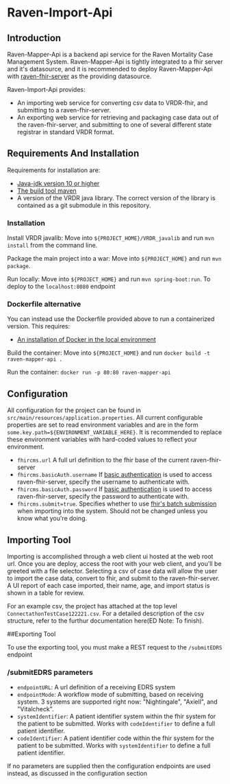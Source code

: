 # Raven-Import-Api

## Introduction

Raven-Mapper-Api is a backend api service for the  Raven Mortality Case Management System. Raven-Mapper-Api is tightly integrated to a fhir server and it's datasource, and it is recommended to deploy Raven-Mapper-Api with [raven-fhir-server](https://github.com/MortalityReporting/raven-fhir-server) as the providing datasource.

Raven-Import-Api provides:

* An importing web service for converting csv data to VRDR-fhir, and submitting to a raven-fhir-server.
* An exporting web service for retrieving and packaging case data out of the raven-fhir-server, and submitting to one of several different state registrar in standard VRDR format.

## Requirements And Installation

Requirements for installation are:
* [Java-jdk version 10 or higher](https://www.oracle.com/java/technologies/javase-downloads.html)
* [The build tool maven](http://maven.apache.org/)
* A version of the VRDR java library. The correct version of the library is contained as a git submodule in this repository.

### Installation

Install VRDR javalib: Move into ```${PROJECT_HOME}/VRDR_javalib``` and run ```mvn install``` from the command line.

Package the main project into a war: Move into ```${PROJECT_HOME}``` and run ```mvn package```.

Run locally: Move into ```${PROJECT_HOME}``` and run ```mvn spring-boot:run```. To deploy to the ```localhost:8080``` endpoint

### Dockerfile alternative

You can instead use the Dockerfile provided above to run a containerized version. This requires:

* [An installation of Docker in the local environment](https://www.docker.com/get-started)

Build the container: Move into ```${PROJECT_HOME}``` and run ```docker build -t raven-mapper-api .```

Run the container: ```docker run -p 80:80 raven-mapper-api```

## Configuration

All configuration for the project can be found in ```src/main/resources/application.properties```. All current configurable properties are set to read environment variables and are in the form ```some.key.path=${ENVIRONMENT_VARIABLE_HERE}```. It is recommended to replace these environment variables with hard-coded values to reflect your environment.

* ```fhircms.url``` A full url definition to the fhir base of the current raven-fhir-server
* ```fhircms.basicAuth.username``` If [basic authentication](https://swagger.io/docs/specification/authentication/basic-authentication/) is used to access raven-fhir-server, specify the username to authenticate with.
* ```fhircms.basicAuth.password``` If [basic authentication](https://swagger.io/docs/specification/authentication/basic-authentication/) is used to access raven-fhir-server, specify the password to authenticate with.
* ```fhircms.submit=true```. Specifies whether to use [fhir's batch submission](https://www.hl7.org/fhir/http.html#transaction) when importing into the system. Should not be changed unless you know what you're doing.

## Importing Tool
Importing is accomplished through a web client ui hosted at the web root url. Once you are deploy, access the root with your web client, and you'll be greeted with a file selector. Selecting a csv of case data will allow the user to import the case data, convert to fhir, and submit to the raven-fhir-server. A UI report of each case imported, their name, age, and import status is shown in a table for review.

For an example csv, the project has attached at the top level ```ConnectathonTestCase122221.csv```. For a detailed description of the csv structure, refer to the furthur documentation here(ED Note: To finish).

##Exporting Tool

To use the exporting tool, you must make a REST request to the ```/submitEDRS``` endpoint
### /submitEDRS parameters

* `endpointURL`: A url definition of a receiving EDRS system
* `endpointMode`: A workflow mode of submitting, based on receiving system. 3 systems are supported right now: "Nightingale", "Axiell", and "Vitalcheck".
* `systemIdentifier`: A patient identifier system within the fhir system for the patient to be submitted. Works with `codeIdentifier` to define a full patient identifier.
* `codeIdentifier`: A patient identifier code within the fhir system for the patient to be submitted. Works with `systemIdentifier` to define a full patient identifier.

If no parameters are supplied then the configuration endpoints are used instead, as discussed in the configuration section
